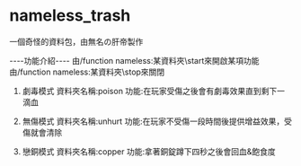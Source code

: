 # nameless_trash
一個奇怪的資料包，由無名の肝帝製作

----功能介紹----
由/function nameless:某資料夾\start來開啟某項功能
由/function nameless:某資料夾\stop來關閉

1. 劇毒模式
資料夾名稱:poison
功能:在玩家受傷之後會有劇毒效果直到剩下一滴血

2. 無傷模式
資料夾名稱:unhurt
功能:在玩家不受傷一段時間後提供增益效果，受傷就會清除

3. 戀銅模式
資料夾名稱:copper
功能:拿著銅錠蹲下四秒之後會回血&飽食度
